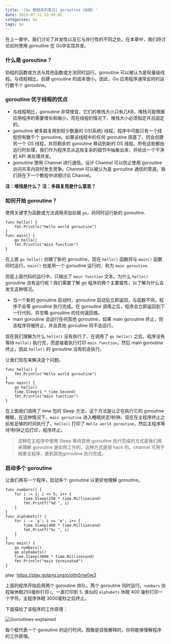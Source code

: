 ```yaml
---
title: '[Go 教程系列笔记] goroutine（协程）'
date: 2018-07-31 13:49:02
categories: Go
tags: Go
---
```


在上一章中，我们讨论了并发性以及它与并行性的不同之处。在本章中，我们将讨论如何使用 goroutine 在 Go中实现并发。

### 什么是 goroutine？

协程的函数或方法与其他函数或方法同时运行。goroutine 可以被认为是轻量级线程。与线程相比，创建 goroutine 的成本很小。因此，Go 应用程序通常会同时运行数千个 goroutine。

<!-- more -->

### goroutine 优于线程的优点

* 与线程相比，goroutine 非常便宜，它们的堆栈大小只有几KB，堆栈可能根据应用程序的需要增长和缩小，而在线程的情况下，堆栈大小必须指定并且固定的。
* goroutine 被多路复用到较少数量的 OS(系统) 线程。程序中可能只有一个线程但有数千个 goroutine。如果该线程中的任何 goroutine 阻塞了，则会创建另一个 OS 线程，并将剩余的 goroutine 移动到新的 OS 线程。所有这些都由运行时处理，我们作为程序员从这些复杂的细节中抽象出来，并给出一个干净的 API 来处理并发。
* goroutine 使用 Channel 进行通信。设计 Channel 可以防止使用 goroutine 访问共享内存时发生竞争。Channel 可以被认为是 goroutine 通信的管道。我们将在下一个教程中详细讨论 Channel。

**注：堆栈是什么？**
**注：多路复用是什么意思？**

### 如何开始 goroutine？

使用关键字为函数或方法调用添加前缀 `go`，将同时运行新的 goroutine.

```
func hello() {
    fmt.Println("Hello world goroutine")
}
func main() {
    go hello()
    fmt.Println("main function")
}
```

在上面 `go hello()` 创建了新的 goroutine，现在 `hello()` 函数将与 `main()` 函数同时运行。`main()` 也是用一个 goroutine 运行的，称为 `main goroutine`.

但是上面代码的运行中，只输出了 `main function` 文本。为什么 `hello()` goroutine 没有运行呢？我们需要了解 go 程序的两个主要属性，以了解为什么会发生这种情况。

* 当一个新的 goroutine 启动时，goroutine 启动后立即返回，与函数不同，程序不会等 goroutine 执行完成。在 goroutine 调用之后，程序会立即返回到下一行代码，并忽略 goroutine 的任何返回值。
* main goroutine 会运行任何其他 goroutine，如果 main goroutine 终止，则该程序将被终止，并且其他 goroutine 将不会运行。

现在我们理解为什么 `hello()` 没有执行了，在调用了 `go hello()` 之后，程序没有等待 `hello()` 执行完，而是接着执行打印 `main function`，然后 main goroutine 终止，因此 `hello()` 的 goroutine 没有机会执行。

让我们现在来解决这个问题。

```
func hello() {
    fmt.Println("Hello world goroutine")
}
func main() {
    go hello()
    time.Sleep(1 * time.Second)
    fmt.Println("main function")
}
```

在上面我们调用了 time 包的 Sleep 方法，这个方法是让正在执行它的 goroutine 睡眠，在这种情况下，`main goroutine` 进入睡眠状态1秒钟。现在在主程序终止之前有足够的时间执行了，`hello()` 打印了 `Hello world goroutine`，然后主程序等待1秒钟之后打印，程序终止。

> 这种在主程序中使用 Sleep 等待其他 goroutine 执行完成的方式是我们用来理解 goroutine 是如何工作的，这种方式是很 hack 的。channel 可用于阻塞主程序，直到其他goroutine 执行完成。

### 启动多个 goroutine

让我们再写一个程序，启动多个 goroutine 以更好地理解 goroutine。

```
func numbers() {
    for i := 1; i <= 5; i++ {
        time.Sleep(250 * time.Millisecond)
        fmt.Printf("%d ", i)
    }
}
func alphabets() {
    for i := 'a'; i <= 'e'; i++ {
        time.Sleep(400 * time.Millisecond)
        fmt.Printf("%c ", i)
    }
}
func main() {
    go numbers()
    go alphabets()
    time.Sleep(3000 * time.Millisecond)
    fmt.Println("main terminated")
}
```

play: https://play.golang.org/p/oltn5nw0w3

上面的程序开始启用两个 goroutine 排队，两个 goroutine 同时运行。`numbers` 协程每休眠250毫秒打印 i，一直打印到 5. 类似的 `alphabets` 休眠 400 毫秒打印一个字符。主程序休眠 3000毫秒之后终止。

下面描绘了该程序的工作原理：

![Goroutines-explained](http://pa1so03xn.bkt.clouddn.com/Goroutines-explained.png)


每个框代表一个 goroutine 的运行时间。图像是自我解释的，你将能够理解程序的工作原理。

